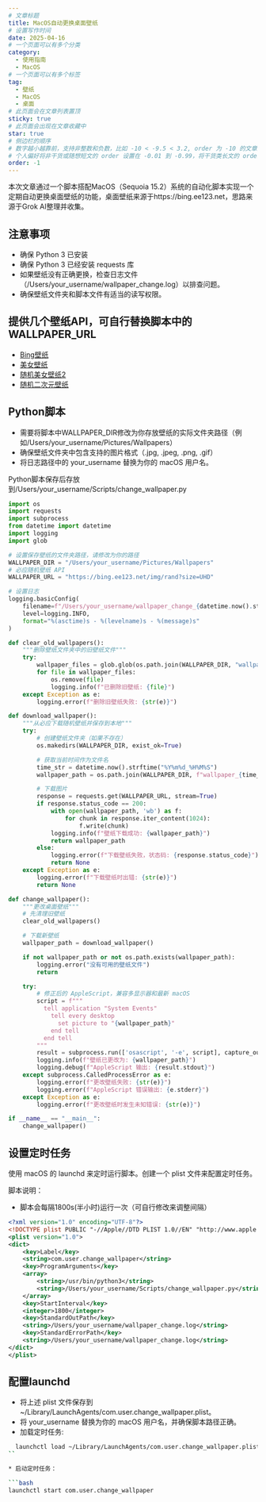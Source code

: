```yaml
---
# 文章标题
title: MacOS自动更换桌面壁纸
# 设置写作时间
date: 2025-04-16
# 一个页面可以有多个分类
category:
  - 使用指南
  - MacOS
# 一个页面可以有多个标签
tag:
  - 壁纸
  - MacOS
  - 桌面
# 此页面会在文章列表置顶
sticky: true
# 此页面会出现在文章收藏中
star: true
# 侧边栏的顺序
# 数字越小越靠前，支持非整数和负数，比如 -10 < -9.5 < 3.2, order 为 -10 的文章会最靠上。
# 个人偏好将非干货或随想短文的 order 设置在 -0.01 到 -0.99，将干货类长文的 order 设置在 -1 到负无穷。每次新增文章都会在上一篇的基础上递减 order 值。
order: -1
---
```


本次文章通过一个脚本搭配MacOS（Sequoia 15.2）系统的自动化脚本实现一个定期自动更换桌面壁纸的功能，桌面壁纸来源于https://bing.ee123.net，思路来源于Grok AI整理并收集。

## 注意事项
* 确保 Python 3 已安装
* 确保 Python 3 已经安装 requests 库
* 如果壁纸没有正确更换，检查日志文件（/Users/your_username/wallpaper_change.log）以排查问题。
* 确保壁纸文件夹和脚本文件有适当的读写权限。

## 提供几个壁纸API，可自行替换脚本中的WALLPAPER_URL
* [Bing壁纸](https://bing.ee123.net)
* [美女壁纸](https://api.liuzhuai.com/img/)
* [随机美女壁纸2](https://api.btstu.cn/sjbz/api.php?lx=meizi&format=images)
* [随机二次元壁纸](https://api.btstu.cn/sjbz/api.php?lx=dongman&format=images)

## Python脚本

* 需要将脚本中WALLPAPER_DIR修改为你存放壁纸的实际文件夹路径（例如/Users/your_username/Pictures/Wallpapers）
* 确保壁纸文件夹中包含支持的图片格式（.jpg, .jpeg, .png, .gif）
* 将日志路径中的 your_username 替换为你的 macOS 用户名。

Python脚本保存后存放到/Users/your_username/Scripts/change_wallpaper.py

```python
import os
import requests
import subprocess
from datetime import datetime
import logging
import glob

# 设置保存壁纸的文件夹路径，请修改为你的路径
WALLPAPER_DIR = "/Users/your_username/Pictures/Wallpapers"
# 必应随机壁纸 API
WALLPAPER_URL = "https://bing.ee123.net/img/rand?size=UHD"

# 设置日志
logging.basicConfig(
    filename=f"/Users/your_username/wallpaper_change_{datetime.now().strftime('%Y%m')}.log",
    level=logging.INFO,
    format="%(asctime)s - %(levelname)s - %(message)s"
)

def clear_old_wallpapers():
    """删除壁纸文件夹中的旧壁纸文件"""
    try:
        wallpaper_files = glob.glob(os.path.join(WALLPAPER_DIR, "wallpaper_*.jpg"))
        for file in wallpaper_files:
            os.remove(file)
            logging.info(f"已删除旧壁纸: {file}")
    except Exception as e:
        logging.error(f"删除旧壁纸失败: {str(e)}")

def download_wallpaper():
    """从必应下载随机壁纸并保存到本地"""
    try:
        # 创建壁纸文件夹（如果不存在）
        os.makedirs(WALLPAPER_DIR, exist_ok=True)

        # 获取当前时间作为文件名
        time_str = datetime.now().strftime("%Y%m%d_%H%M%S")
        wallpaper_path = os.path.join(WALLPAPER_DIR, f"wallpaper_{time_str}.jpg")

        # 下载图片
        response = requests.get(WALLPAPER_URL, stream=True)
        if response.status_code == 200:
            with open(wallpaper_path, 'wb') as f:
                for chunk in response.iter_content(1024):
                    f.write(chunk)
            logging.info(f"壁纸下载成功: {wallpaper_path}")
            return wallpaper_path
        else:
            logging.error(f"下载壁纸失败，状态码: {response.status_code}")
            return None
    except Exception as e:
        logging.error(f"下载壁纸时出错: {str(e)}")
        return None

def change_wallpaper():
    """更改桌面壁纸"""
    # 先清理旧壁纸
    clear_old_wallpapers()

    # 下载新壁纸
    wallpaper_path = download_wallpaper()

    if not wallpaper_path or not os.path.exists(wallpaper_path):
        logging.error("没有可用的壁纸文件")
        return

    try:
        # 修正后的 AppleScript，兼容多显示器和最新 macOS
        script = f"""
          tell application "System Events"
            tell every desktop
              set picture to "{wallpaper_path}"
            end tell
          end tell
        """
        result = subprocess.run(['osascript', '-e', script], capture_output=True, text=True, check=True)
        logging.info(f"壁纸已更改为: {wallpaper_path}")
        logging.debug(f"AppleScript 输出: {result.stdout}")
    except subprocess.CalledProcessError as e:
        logging.error(f"更改壁纸失败: {str(e)}")
        logging.error(f"AppleScript 错误输出: {e.stderr}")
    except Exception as e:
        logging.error(f"更改壁纸时发生未知错误: {str(e)}")

if __name__ == "__main__":
    change_wallpaper()
```

## 设置定时任务

使用 macOS 的 launchd 来定时运行脚本。创建一个 plist 文件来配置定时任务。

脚本说明：
  * 脚本会每隔1800s(半小时)运行一次（可自行修改来调整间隔）

```xml
<?xml version="1.0" encoding="UTF-8"?>
<!DOCTYPE plist PUBLIC "-//Apple//DTD PLIST 1.0//EN" "http://www.apple.com/DTDs/PropertyList-1.0.dtd">
<plist version="1.0">
<dict>
    <key>Label</key>
    <string>com.user.change_wallpaper</string>
    <key>ProgramArguments</key>
    <array>
        <string>/usr/bin/python3</string>
        <string>/Users/your_username/Scripts/change_wallpaper.py</string>
    </array>
    <key>StartInterval</key>
    <integer>1800</integer>
    <key>StandardOutPath</key>
    <string>/Users/your_username/wallpaper_change.log</string>
    <key>StandardErrorPath</key>
    <string>/Users/your_username/wallpaper_change.log</string>
</dict>
</plist>
```


## 配置launchd

* 将上述 plist 文件保存到 ~/Library/LaunchAgents/com.user.change_wallpaper.plist。
* 将 your_username 替换为你的 macOS 用户名，并确保脚本路径正确。
* 加载定时任务:

```bash
  launchctl load ~/Library/LaunchAgents/com.user.change_wallpaper.plist
``

* 启动定时任务：

```bash
launchctl start com.user.change_wallpaper
```
